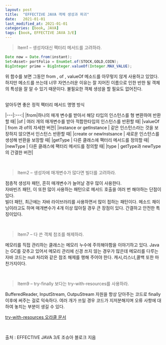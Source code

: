 ```yaml
---
layout: post
title:  "EFFECTIVE JAVA 객체 생성과 파괴"
date:   2021-01-01
last_modified_at: 2021-01-01
categories: [book, JAVA]
tags: [book, EFFECTIVE JAVA 3/E]
---
```


>Item1 – 생성자대신 팩터리 메서드를 고려하라.

```java
Date now = Date.from(instant);
Set<Asset> portFolio = EnumSet.of(STOCK,GOLD,COIN);
BigInteger prime = BigInteger.valueOf(Integer.MAX_VALUE);
```
위 함수를 보면 그동안 from , of , valueOf 메소드를 아무렇지 않게 사용하고 있었다. 하지만 메소드를 쓰는데 너무 자연스러운 이유는 잘 지어진 이름으로 인한 반한 될 객체의 특성을 잘 알 수 있기 때문이다. 불필요한 객체 생성을 할 필요도 없어진다.  
<br/>

알아두면 좋은 정적 팩터리 메서드 명명 방식  

|---|:---:|
|from|하나의 매개 변수를 받아서 해당 타입의 인스턴스를 형 변환하여 반환할 때|
|of  | 여러 개의 매개변수를 받아 적합한타입의 인스턴스를 반환할 때|
|valueOf | from 과 of의 자세한 버전|
|instance or getInstance | 같은 인스턴스라는 것을 보장하지 않으면서 인스턴스 반환할 때|
|create or newInstsance | 새로운 인스턴스를 생성해 반환을 보장할 때|
|getType | 다른 클래스에 팩터리 메서드를 정의할 때|
|newType | 다른 클래스에 팩터리 메서드를 정의할 때|
|type | getType과 newType의 간결한 버전|

<br/>

>Item2 – 생성자에 매개변수가 많다면 빌더를 고려하라.  

점층적 생성자 패턴, 흔히 매개변수가 늘어날 경우 많이 사용한다.  
자바빈즈 패턴, 이 또한 많이 사용하는 패턴으로 메서드 호출을 여러 번 해야하는 단점이 있다.  
빌더 패턴, 최근에는 자바 라이브러리를 사용하면서 많이 접하는 패턴이다. 메소드 채이닝이라고도 하며 매개변수가 4개 이상 많아질 경우 큰 장점이 있다. 간결하고 안전한 특징이있다. 

<br/>

>Item7 – 다 쓴 객체 참조를 해제하라.  

메모리를 직접 관리하는 클래스는 메모리 누수에 주의해야함을 이야기하고 있다. Java는 GC를 갖추고 있어서 메모리 관리에 신경 쓰지 않는 경우가 많은데 메모리를 다루는 자바 코드는 null 처리와 같은 참조 해제를 행해 주어야 한다. 캐시,리스너,콜백 또한 마찬가지이다.

<br/>

>Item9 – try-finally 보다는 try-with-resources를 사용하라. 

BufferedReader, InputStream, OutpuStream 자원을 항상 닫아주는 코드로 finally 이후에 써주는 걸로 익숙하다. 여러 개가 쓰일 경우 코드가 지저분해지며 오류 사항에 대하여 놓치는 부분이 생길 수 있다.  

[try-with-resources 오라클 문서](https://docs.oracle.com/javase/tutorial/essential/exceptions/tryResourceClose.html) 

<br/>

출처 : EFFECTIVE JAVA 3/E 조슈아 블로크 지음

<br/>
